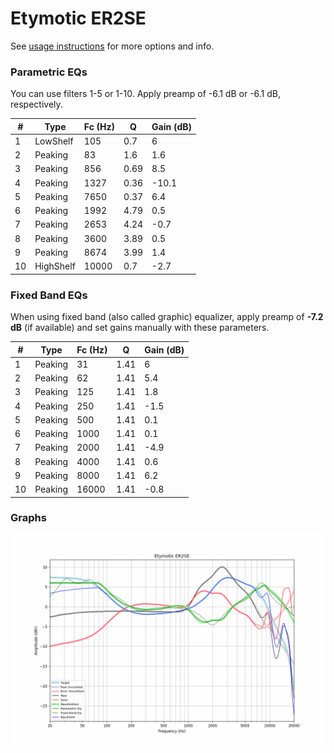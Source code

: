 # Etymotic ER2SE
See [usage instructions](https://github.com/jaakkopasanen/AutoEq#usage) for more options and info.

### Parametric EQs
You can use filters 1-5 or 1-10. Apply preamp of -6.1 dB or -6.1 dB, respectively.

|   # | Type      |   Fc (Hz) |    Q |   Gain (dB) |
|-----|-----------|-----------|------|-------------|
|   1 | LowShelf  |       105 | 0.7  |         6   |
|   2 | Peaking   |        83 | 1.6  |         1.6 |
|   3 | Peaking   |       856 | 0.69 |         8.5 |
|   4 | Peaking   |      1327 | 0.36 |       -10.1 |
|   5 | Peaking   |      7650 | 0.37 |         6.4 |
|   6 | Peaking   |      1992 | 4.79 |         0.5 |
|   7 | Peaking   |      2653 | 4.24 |        -0.7 |
|   8 | Peaking   |      3600 | 3.89 |         0.5 |
|   9 | Peaking   |      8674 | 3.99 |         1.4 |
|  10 | HighShelf |     10000 | 0.7  |        -2.7 |

### Fixed Band EQs
When using fixed band (also called graphic) equalizer, apply preamp of **-7.2 dB** (if available) and set gains manually with these parameters.

|   # | Type    |   Fc (Hz) |    Q |   Gain (dB) |
|-----|---------|-----------|------|-------------|
|   1 | Peaking |        31 | 1.41 |         6   |
|   2 | Peaking |        62 | 1.41 |         5.4 |
|   3 | Peaking |       125 | 1.41 |         1.8 |
|   4 | Peaking |       250 | 1.41 |        -1.5 |
|   5 | Peaking |       500 | 1.41 |         0.1 |
|   6 | Peaking |      1000 | 1.41 |         0.1 |
|   7 | Peaking |      2000 | 1.41 |        -4.9 |
|   8 | Peaking |      4000 | 1.41 |         0.6 |
|   9 | Peaking |      8000 | 1.41 |         6.2 |
|  10 | Peaking |     16000 | 1.41 |        -0.8 |

### Graphs
![](./Etymotic%20ER2SE.png)
